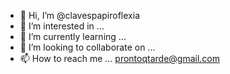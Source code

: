 - 👋 Hi, I’m @clavespapiroflexia
- 👀 I’m interested in ...
- 🌱 I’m currently learning ...
- 💞️ I’m looking to collaborate on ...
- 📫 How to reach me ... prontoqtarde@gmail.com

<!---
clavespapiroflexia/clavespapiroflexia is a ✨ special ✨ repository because its `README.md` (this file) appears on your GitHub profile.
You can click the Preview link to take a look at your changes.
--->
